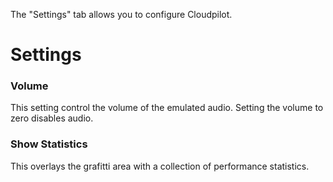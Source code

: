 The "Settings" tab allows you to configure Cloudpilot.

# Settings

### Volume

This setting control the volume of the emulated audio. Setting the volume to zero
disables audio.

### Show Statistics

This overlays the grafitti area with a collection of performance statistics.
